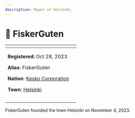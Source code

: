```yaml
---
description: Mayor of Helsinki
---
```


# 👤 FiskerGuten

<table data-view="cards" data-full-width="false"><thead><tr><th></th><th data-hidden data-card-cover data-type="files"></th></tr></thead><tbody><tr><td><p><strong>Registered:</strong> Oct 28, 2023</p><p><strong>Alias</strong>: FiskerGuten</p><p><strong>Nation</strong>: <a href="../nations/kesko-corporation.md">Kesko Corporation</a></p><p><strong>Town</strong>: <a href="../towns/helsinki.md">Helsinki</a></p></td><td></td></tr><tr><td><img src="../../../.gitbook/assets/FiskerGuten-skin.png" alt=""></td><td></td></tr><tr><td></td><td></td></tr></tbody></table>

FiskerGuten founded the town Helsinki on November 4, 2023.
